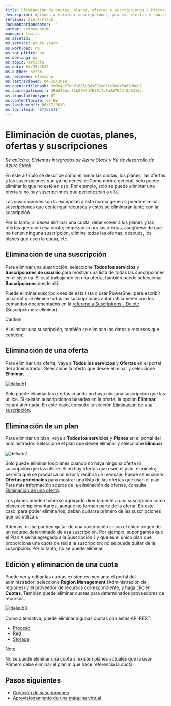 ```yaml
---
title: Eliminación de cuotas, planes, ofertas y suscripciones | Microsoft Docs
description: Aprenda a eliminar suscripciones, planes, ofertas y cuotas de Azure Stack.
services: azure-stack
documentationcenter: ''
author: sethmanheim
manager: femila
ms.assetid: ''
ms.service: azure-stack
ms.workload: na
ms.tgt_pltfrm: na
ms.devlang: na
ms.topic: article
ms.date: 04/25/2019
ms.author: sethm
ms.reviewer: efemmano
ms.lastreviewed: 04/25/2019
ms.openlocfilehash: 2e0e4ef7abd1885d843832ed7cc9e845003d0ed7
ms.sourcegitcommit: 593d40bccf1b2957a763017a8a2d7043f8d8315c
ms.translationtype: HT
ms.contentlocale: es-ES
ms.lasthandoff: 06/17/2019
ms.locfileid: "67152541"
---
```

# <a name="delete-quotas-plans-offers-and-subscriptions"></a>Eliminación de cuotas, planes, ofertas y suscripciones

*Se aplica a: Sistemas integrados de Azure Stack y Kit de desarrollo de Azure Stack*

En este artículo se describe cómo eliminar las cuotas, los planes, las ofertas y las suscripciones que ya no necesite. Como norma general, solo puede eliminar lo que no esté en uso. Por ejemplo, solo se puede eliminar una oferta si no hay suscripciones que pertenezcan a ella.

Las suscripciones son la excepción a esta norma general; puede eliminar suscripciones que contengan recursos y estos se eliminarán junto con la suscripción.

Por lo tanto, si desea eliminar una cuota, debe volver a los planes y las ofertas que usen esa cuota; empezando por las ofertas, asegúrese de que no tienen ninguna suscripción, elimine todas las ofertas, después, los planes que usen la cuota, etc.

## <a name="delete-a-subscription"></a>Eliminación de una suscripción

Para eliminar una suscripción, seleccione **Todos los servicios** y **Suscripciones de usuario** para mostrar una lista de todas las suscripciones en el sistema. Si está trabajando en una oferta, también puede seleccionar **Suscripciones** desde allí.

Puede eliminar suscripciones de esta lista o usar PowerShell para escribir un script que elimine todas las suscripciones automáticamente con los comandos documentados en la [referencia Suscriptions - Delete](/rest/api/azurestack/subscriptions/delete) (Suscripciones: eliminar).

> [!CAUTION]
> Al eliminar una suscripción, también se eliminan los datos y recursos que contiene.

## <a name="delete-an-offer"></a>Eliminación de una oferta

Para eliminar una oferta, vaya a **Todos los servicios** y **Ofertas** en el portal del administrador. Seleccione la oferta que desee eliminar y seleccione **Eliminar**.

![delsub1](media/azure-stack-delete-offer/delsub1.png)

Solo puede eliminar las ofertas cuando no haya ninguna suscripción que las utilice. Si existen suscripciones basadas en la oferta, la opción **Eliminar** estará atenuada. En este caso, consulte la sección [Eliminación de una suscripción](#delete-a-subscription).

## <a name="delete-a-plan"></a>Eliminación de un plan

Para eliminar un plan, vaya a **Todos los servicios** y **Planes** en el portal del administrador. Seleccione el plan que desee eliminar y seleccione **Eliminar**.

![delsub2](media/azure-stack-delete-offer/delsub2.png)

Solo puede eliminar los planes cuando no haya ninguna oferta ni suscripción que las utilice. Si no hay ofertas que usen el plan, elimínelo; permita que se produzca un error y recibirá un mensaje. Puede seleccionar **Ofertas principales** para mostrar una lista de las ofertas que usan el plan. Para más información acerca de la eliminación de ofertas, consulte [Eliminación de una oferta](#delete-an-offer).

Los planes pueden haberse agregado directamente a una suscripción como planes complementarios, aunque no formen parte de la oferta. En este caso, para poder eliminarlos, deben quitarse primero de las suscripciones que los utilizan.

Además, no se pueden quitar de una suscripción si son el único origen de un recurso determinado de esa suscripción. Por ejemplo, supongamos que el Plan A se ha agregado a la Suscripción 1 y que es el único plan que proporciona una cuota de red a la suscripción; no se puede quitar de la suscripción. Por lo tanto, no se puede eliminar.

## <a name="edit-and-delete-a-quota"></a>Edición y eliminación de una cuota

Puede ver y editar las cuotas existentes mediante el portal del administrador: seleccione **Region Management** (Administración de regiones) y el proveedor de recursos correspondiente, y haga clic en **Cuotas**. También puede eliminar cuotas para determinados proveedores de recursos.

![delsub3](media/azure-stack-delete-offer/delsub3.png)

Como alternativa, puede eliminar algunas cuotas con estas API REST:

- [Proceso](/rest/api/azurestack/quotas%20(compute)/delete)
- [Red](/rest/api/azurestack/quotas%20(network)/delete)
- [Storage](/rest/api/azurestack/storagequotas/delete)

> [!NOTE]
> No se puede eliminar una cuota si existen planes actuales que la usan. Primero debe eliminar el plan al que hace referencia la cuota.

## <a name="next-steps"></a>Pasos siguientes

- [Creación de suscripciones](azure-stack-subscribe-plan-provision-vm.md)
- [Aprovisionamiento de una máquina virtual](../user/azure-stack-create-vm-template.md)